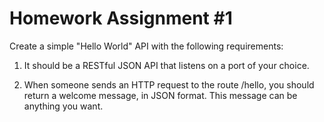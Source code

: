 # Homework Assignment #1

Create a simple "Hello World" API with the following requirements:

1. It should be a RESTful JSON API that listens on a port of your choice. 

2. When someone sends an HTTP request to the route /hello, you should return a welcome message, in JSON format. This message can be anything you want.